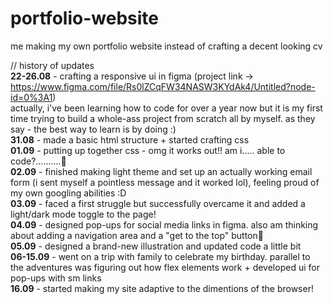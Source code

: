 # portfolio-website
me making my own portfolio website instead of crafting a decent looking cv

// history of updates<br>
    <b>22-26.08</b> - crafting a responsive ui in figma (project link -> https://www.figma.com/file/Rs0lZCqFW34NASW3KYdAk4/Untitled?node-id=0%3A1)<br>
    actually, i've been learning how to code for over a year now but it is my first time trying to build a whole-ass project from scratch all by myself. as they say - the best way to learn is by doing :)<br>
    <b>31.08</b> - made a basic html structure + started crafting css<br>
    <b>01.09</b> - putting up together css - omg it works out!! am i..... able to code?..........🥺<br>
    <b>02.09</b> - finished making light theme and set up an actually working email form (i sent myself a pointless message and it worked lol), feeling proud of my own googling abilities :D<br>
    <b>03.09</b> - faced a first struggle but successfully overcame it and added a light/dark mode toggle to the page!<br>
    <b>04.09</b> - designed pop-ups for social media links in figma. also am thinking about adding a navigation area and a "get to the top" button🧐<br>
    <b>05.09</b> - designed a brand-new illustration and updated code a little bit<br>
    <b>06-15.09</b> - went on a trip with family to celebrate my birthday. parallel to the adventures was figuring out how flex elements work + developed ui for pop-ups with sm links<br>
    <b>16.09</b> - started making my site adaptive to the dimentions of the browser!
